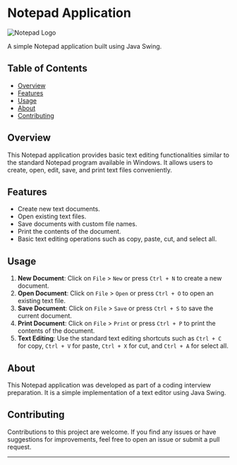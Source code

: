 # Notepad Application

![Notepad Logo](https://duckduckgo.com/?q=Windows%20Notepad%20Simple%20text%20editor%20included%20with%20Microsoft%20Windows&ia=images&iax=images)

A simple Notepad application built using Java Swing.

## Table of Contents

- [Overview](#overview)
- [Features](#features)
- [Usage](#usage)
- [About](#about)
- [Contributing](#contributing)

## Overview

This Notepad application provides basic text editing functionalities similar to the standard Notepad program available in Windows. It allows users to create, open, edit, save, and print text files conveniently.

## Features

- Create new text documents.
- Open existing text files.
- Save documents with custom file names.
- Print the contents of the document.
- Basic text editing operations such as copy, paste, cut, and select all.

## Usage

1. **New Document**: Click on `File` > `New` or press `Ctrl + N` to create a new document.
2. **Open Document**: Click on `File` > `Open` or press `Ctrl + O` to open an existing text file.
3. **Save Document**: Click on `File` > `Save` or press `Ctrl + S` to save the current document.
4. **Print Document**: Click on `File` > `Print` or press `Ctrl + P` to print the contents of the document.
5. **Text Editing**: Use the standard text editing shortcuts such as `Ctrl + C` for copy, `Ctrl + V` for paste, `Ctrl + X` for cut, and `Ctrl + A` for select all.

## About

This Notepad application was developed as part of a coding interview preparation. It is a simple implementation of a text editor using Java Swing.

## Contributing

Contributions to this project are welcome. If you find any issues or have suggestions for improvements, feel free to open an issue or submit a pull request.

---
